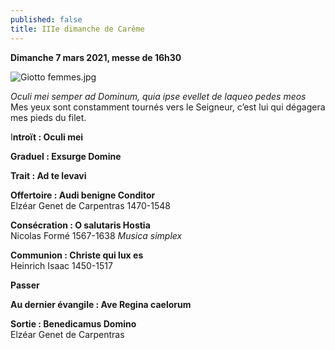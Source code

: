 ```yaml
---
published: false
title: IIIe dimanche de Carême
---
```

**Dimanche 7 mars 2021, messe de 16h30**  

![Giotto femmes.jpg]({{site.baseurl}}/images/Giotto%20femmes.jpg)

*Oculi mei semper ad Dominum, quia ipse evellet de laqueo pedes meos*  
Mes yeux sont constamment tournés vers le Seigneur, c’est lui qui dégagera mes pieds du filet.

I**ntroït : Oculi mei**

**Graduel : Exsurge Domine**

**Trait : Ad te levavi**

**Offertoire : Audi benigne Conditor**  
Elzéar Genet de Carpentras 1470-1548

**Consécration : O salutaris Hostia**  
Nicolas Formé 1567-1638 *Musica simplex*

**Communion : Christe qui lux es**  
Heinrich Isaac 1450-1517 

**Passer**

**Au dernier évangile : Ave Regina caelorum**

**Sortie : Benedicamus Domino**  
Elzéar Genet de Carpentras
